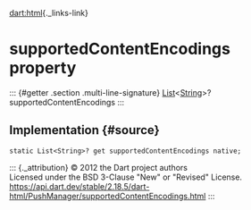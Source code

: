 [dart:html](../../dart-html/dart-html-library){._links-link}

supportedContentEncodings property
==================================

::: {#getter .section .multi-line-signature}
[List](../../dart-core/list-class)\<[String](../../dart-core/string-class)\>?
supportedContentEncodings
:::

Implementation {#source}
--------------

``` {.language-dart data-language="dart"}
static List<String>? get supportedContentEncodings native;
```

::: {._attribution}
© 2012 the Dart project authors\
Licensed under the BSD 3-Clause \"New\" or \"Revised\" License.\
<https://api.dart.dev/stable/2.18.5/dart-html/PushManager/supportedContentEncodings.html>
:::
